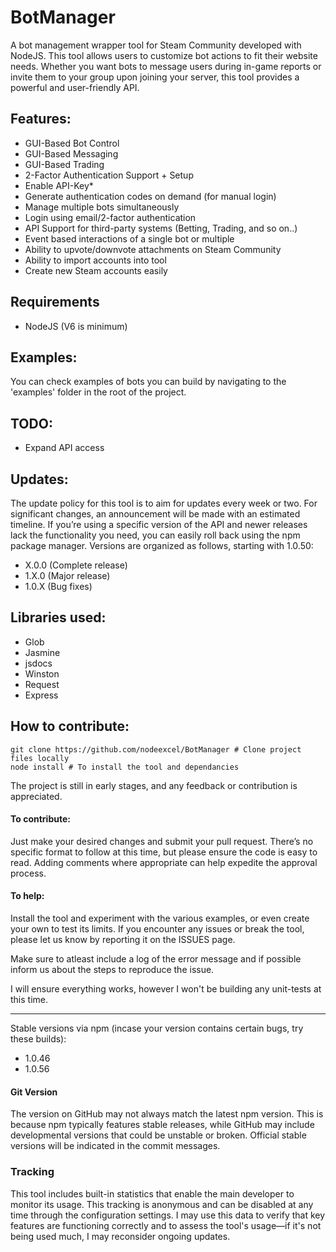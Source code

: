 # BotManager

A bot management wrapper tool for Steam Community developed with NodeJS. This tool allows users to customize bot actions to fit their website needs. Whether you want bots to message users during in-game reports or invite them to your group upon joining your server, this tool provides a powerful and user-friendly API.


## Features:
- GUI-Based Bot Control
- GUI-Based Messaging
- GUI-Based Trading
- 2-Factor Authentication Support + Setup
- Enable API-Key*
- Generate authentication codes on demand (for manual login)
- Manage multiple bots simultaneously
- Login using email/2-factor authentication
- API Support for third-party systems (Betting, Trading, and so on..)
- Event based interactions of a single bot or multiple
- Ability to upvote/downvote attachments on Steam Community
- Ability to import accounts into tool 
- Create new Steam accounts easily


## Requirements
- NodeJS (V6 is minimum)


## Examples:
You can check examples of bots you can build by navigating to the 'examples' folder in the root of the project.


## TODO:
- Expand API access

## Updates:
The update policy for this tool is to aim for updates every week or two. For significant changes, an announcement will be made with an estimated timeline. If you’re using a specific version of the API and newer releases lack the functionality you need, you can easily roll back using the npm package manager. Versions are organized as follows, starting with 1.0.50:
- X.0.0 (Complete release)
- 1.X.0 (Major release)
- 1.0.X (Bug fixes)


## Libraries used:
- Glob
- Jasmine
- jsdocs
- Winston
- Request
- Express

## How to contribute:
~~~
git clone https://github.com/nodeexcel/BotManager # Clone project files locally
node install # To install the tool and dependancies
~~~
The project is still in early stages, and any feedback or contribution is appreciated.

#### To contribute:
Just make your desired changes and submit your pull request. There’s no specific format to follow at this time, but please ensure the code is easy to read. Adding comments where appropriate can help expedite the approval process.


#### To help:
Install the tool and experiment with the various examples, or even create your own to test its limits. If you encounter any issues or break the tool, please let us know by reporting it on the ISSUES page.

Make sure to atleast include a log of the error message and if possible inform us about the steps to reproduce the issue.

I will ensure everything works, however I won't be building any unit-tests at this time.

---
Stable versions via npm (incase your version contains certain bugs, try these builds):
- 1.0.46
- 1.0.56

#### Git Version
The version on GitHub may not always match the latest npm version. This is because npm typically features stable releases, while GitHub may include developmental versions that could be unstable or broken. Official stable versions will be indicated in the commit messages.

### Tracking
This tool includes built-in statistics that enable the main developer to monitor its usage. This tracking is anonymous and can be disabled at any time through the configuration settings. I may use this data to verify that key features are functioning correctly and to assess the tool's usage—if it's not being used much, I may reconsider ongoing updates.